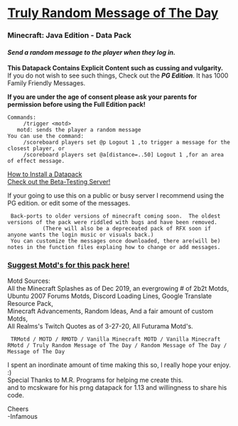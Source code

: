 # [Truly Random Message of The Day]()    
### Minecraft: Java Edition - Data Pack

#### *Send a random message to the player when they log in.*  
     
__This Datapack Contains Explicit Content such as cussing and vulgarity.__    
If you do not wish to see such things, Check out the ___PG Edition___.  It has 1000 Family Friendly Messages.  

__If you are under the age of consent please ask your parents for permission before using the Full Edition pack!__    
~~~
Commands:   
     /trigger <motd>  
   motd: sends the player a random message  
You can use the command:  
     /scoreboard players set @p Logout 1 ,to trigger a message for the closest player, or 
     /scoreboard players set @a[distance=..50] Logout 1 ,for an area of effect message.  
~~~
[How to Install a Datapack](https://www.youtube.com/watch?v=4Dxzw12TQcg)   
[Check out the Beta-Testing Server!](https://bit.ly/2TizsgS)   

If your going to use this on a public or busy server I recommend using the PG edition. or edit some of the messages.   

     Back-ports to older versions of minecraft coming soon.  The oldest versions of the pack were riddled with bugs and have been removed.
               (There will also be a depreceated pack of RFX soon if anyone wants the login music or visuals back.)
     You can customize the messages once downloaded, there are(will be) notes in the function files explaing how to change or add messages.

### [Suggest Motd's for this pack here!](https://www.reddit.com/user/InfamousMusicify/comments/pznw9e/trmotd_suggestions/)

Motd Sources:   
     All the Minecraft Splashes as of Dec 2019, an evergrowing # of 2b2t Motds,   
     Ubuntu 2007 Forums Motds, Discord Loading Lines, Google Translate Resource Pack,  
     Minecraft Advancements, Random Ideas, And a fair amount of custom Motds,   
     All Realms's Twitch Quotes as of 3-27-20, All Futurama Motd's.  

     TRMotd / MOTD / RMOTD / Vanilla Minecraft MOTD / Vanilla Minecraft RMotd / Truly Random Message of The Day / Random Message of The Day / Message of The Day

I spent an inordinate amount of time making this so, I really hope your enjoy. :)   
Special Thanks to M.R. Programs for helping me create this.  
and to mcskware for his prng datapack for 1.13 and willingness to share his code.  

Cheers   
-Infamous   
